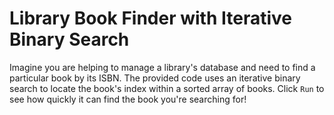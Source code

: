 # Library Book Finder with Iterative Binary Search

Imagine you are helping to manage a library's database and need to find a particular book by its ISBN. The provided code uses an iterative binary search to locate the book's index within a sorted array of books. Click `Run` to see how quickly it can find the book you're searching for!